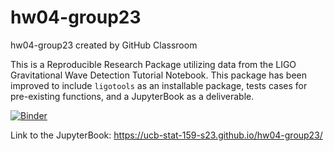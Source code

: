 # hw04-group23
hw04-group23 created by GitHub Classroom

This is a Reproducible Research Package utilizing data from the LIGO Gravitational Wave Detection Tutorial Notebook. This package has been improved to include `ligotools` as an installable package, tests cases for pre-existing functions, and a JupyterBook as a deliverable. 

[![Binder](https://mybinder.org/badge_logo.svg)](https://mybinder.org/v2/gh/UCB-stat-159-s23/hw04-group23.git/HEAD?labpath=LOSC_Event_tutorial.ipynb)


Link to the JupyterBook: https://ucb-stat-159-s23.github.io/hw04-group23/
